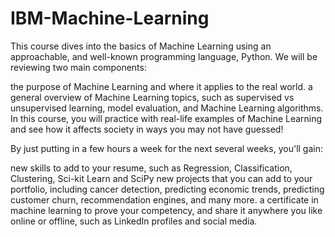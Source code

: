 # IBM-Machine-Learning
This course dives into the basics of Machine Learning using an approachable, and well-known programming language, Python.  We will be reviewing two main components:

the purpose of Machine Learning and where it applies to the real world. 
a general overview of Machine Learning topics, such as supervised vs unsupervised learning,  model evaluation, and Machine Learning algorithms. 
In this course, you will practice with real-life examples of Machine Learning and see how it affects society in ways you may not have guessed!

By just putting in a few hours a week for the next several weeks, you'll gain:

new skills to add to your resume, such as Regression, Classification, Clustering, Sci-kit Learn and SciPy 
new projects that you can add to your portfolio, including cancer detection, predicting economic trends, predicting customer churn, recommendation engines, and many more.
a certificate in machine learning to prove your competency, and share it anywhere you like online or offline, such as LinkedIn profiles and social media.

